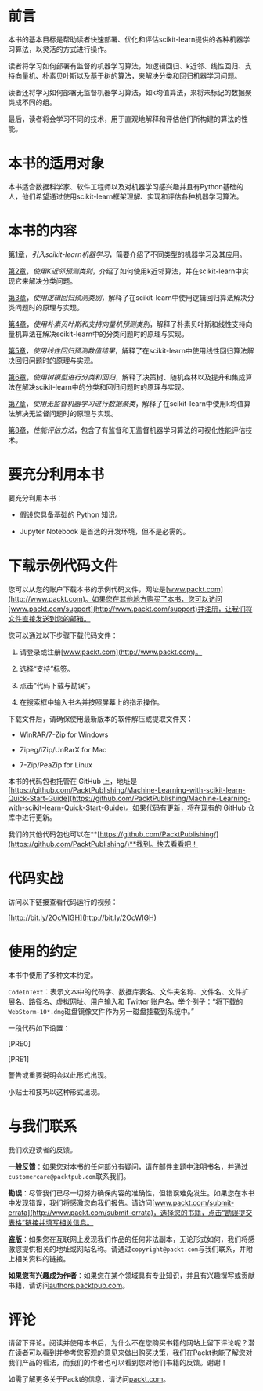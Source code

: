 # 前言

本书的基本目标是帮助读者快速部署、优化和评估scikit-learn提供的各种机器学习算法，以灵活的方式进行操作。

读者将学习如何部署有监督的机器学习算法，如逻辑回归、k近邻、线性回归、支持向量机、朴素贝叶斯以及基于树的算法，来解决分类和回归机器学习问题。

读者还将学习如何部署无监督机器学习算法，如k均值算法，来将未标记的数据聚类成不同的组。

最后，读者将会学习不同的技术，用于直观地解释和评估他们所构建的算法的性能。

# 本书的适用对象

本书适合数据科学家、软件工程师以及对机器学习感兴趣并且有Python基础的人，他们希望通过使用scikit-learn框架理解、实现和评估各种机器学习算法。

# 本书的内容

[第1章](d81461f2-02a5-4154-a9b1-7a1f91882534.xhtml)，*引入scikit-learn机器学习*，简要介绍了不同类型的机器学习及其应用。

[第2章](08e4b04a-e866-4754-9b0b-1486016dce2c.xhtml)，*使用K近邻预测类别*，介绍了如何使用k近邻算法，并在scikit-learn中实现它来解决分类问题。

[第3章](369c49df-aa31-43a8-ae29-a7311f3471be.xhtml)，*使用逻辑回归预测类别*，解释了在scikit-learn中使用逻辑回归算法解决分类问题时的原理与实现。

[第4章](7d530927-435b-45df-abd8-06870e6d3ce5.xhtml)，*使用朴素贝叶斯和支持向量机预测类别*，解释了朴素贝叶斯和线性支持向量机算法在解决scikit-learn中的分类问题时的原理与实现。

[第5章](589b9373-c8dd-4243-aec8-9d6c4851f987.xhtml)，*使用线性回归预测数值结果*，解释了在scikit-learn中使用线性回归算法解决回归问题时的原理与实现。

[第6章](7727bd07-f078-4685-aa2d-4cce5e17b3bc.xhtml)，*使用树模型进行分类和回归*，解释了决策树、随机森林以及提升和集成算法在解决scikit-learn中的分类和回归问题时的原理与实现。

[第7章](9958307e-36ca-4714-b0d2-f622d20a1e3e.xhtml)，*使用无监督机器学习进行数据聚类*，解释了在scikit-learn中使用k均值算法解决无监督问题时的原理与实现。

[第8章](99286f39-a802-4285-a217-547b2ff62d71.xhtml)，*性能评估方法*，包含了有监督和无监督机器学习算法的可视化性能评估技术。

# 要充分利用本书

要充分利用本书：

+   假设您具备基础的 Python 知识。

+   Jupyter Notebook 是首选的开发环境，但不是必需的。

# 下载示例代码文件

您可以从您的账户下载本书的示例代码文件，网址是[www.packt.com](http://www.packt.com)。如果您在其他地方购买了本书，您可以访问[www.packt.com/support](http://www.packt.com/support)并注册，让我们将文件直接发送到您的邮箱。

您可以通过以下步骤下载代码文件：

1.  请登录或注册[www.packt.com](http://www.packt.com)。

1.  选择“支持”标签。

1.  点击“代码下载与勘误”。

1.  在搜索框中输入书名并按照屏幕上的指示操作。

下载文件后，请确保使用最新版本的软件解压或提取文件夹：

+   WinRAR/7-Zip for Windows

+   Zipeg/iZip/UnRarX for Mac

+   7-Zip/PeaZip for Linux

本书的代码包也托管在 GitHub 上，地址是[https://github.com/PacktPublishing/Machine-Learning-with-scikit-learn-Quick-Start-Guide](https://github.com/PacktPublishing/Machine-Learning-with-scikit-learn-Quick-Start-Guide)。如果代码有更新，将在现有的 GitHub 仓库中进行更新。

我们的其他代码包也可以在**[https://github.com/PacktPublishing/](https://github.com/PacktPublishing/)**找到。快去看看吧！

# 代码实战

访问以下链接查看代码运行的视频：

[http://bit.ly/2OcWIGH](http://bit.ly/2OcWIGH)

# 使用的约定

本书中使用了多种文本约定。

`CodeInText`：表示文本中的代码字、数据库表名、文件夹名称、文件名、文件扩展名、路径名、虚拟网址、用户输入和 Twitter 账户名。举个例子：“将下载的`WebStorm-10*.dmg`磁盘镜像文件作为另一磁盘挂载到系统中。”

一段代码如下设置：

[PRE0]

[PRE1]

警告或重要说明会以此形式出现。

小贴士和技巧以这种形式出现。

# 与我们联系

我们欢迎读者的反馈。

**一般反馈**：如果您对本书的任何部分有疑问，请在邮件主题中注明书名，并通过`customercare@packtpub.com`联系我们。

**勘误**：尽管我们已尽一切努力确保内容的准确性，但错误难免发生。如果您在本书中发现错误，我们将感激您向我们报告。请访问[www.packt.com/submit-errata](http://www.packt.com/submit-errata)，选择您的书籍，点击“勘误提交表格”链接并填写相关信息。

**盗版**：如果您在互联网上发现我们作品的任何非法副本，无论形式如何，我们将感激您提供相关的地址或网站名称。请通过`copyright@packt.com`与我们联系，并附上相关资料的链接。

**如果您有兴趣成为作者**：如果您在某个领域具有专业知识，并且有兴趣撰写或贡献书籍，请访问[authors.packtpub.com](http://authors.packtpub.com/)。

# 评论

请留下评论。阅读并使用本书后，为什么不在您购买书籍的网站上留下评论呢？潜在读者可以看到并参考您客观的意见来做出购买决策，我们在Packt也能了解您对我们产品的看法，而我们的作者也可以看到您对他们书籍的反馈。谢谢！

如需了解更多关于Packt的信息，请访问[packt.com](http://www.packt.com/)。
